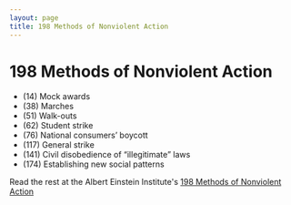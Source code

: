 ```yaml
---
layout: page
title: 198 Methods of Nonviolent Action
---
```


198 Methods of Nonviolent Action
=================


* (14) Mock awards
* (38) Marches
* (51) Walk-outs
* (62) Student strike
* (76) National consumers’ boycott
* (117) General strike
* (141) Civil disobedience of “illegitimate” laws
* (174) Establishing new social patterns

Read the rest at the Albert Einstein Institute's [198 Methods of Nonviolent Action](https://www.aeinstein.org/nonviolentaction/198-methods-of-nonviolent-action/)

